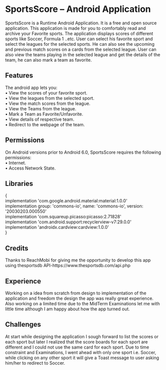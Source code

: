 <h1>SportsScore – Android Application</h1>
SportsScore is a Runtime Android Application. It is a free and open source application.
This application is made for you to comfortably read and archive your Favorite sports. The application displays scores of different sports like Soccer, Formula 1 ..etc. User can select his favorite sport and select the leagues for the selected sports. He can also see the upcoming and previous match scores on a cards from the selected league. User can also view the teams playing in the selected league and get the details of the team, he can also mark a team as favorite.

<h2>Features</h2>
The android app lets you:<br/>
•	View the scores of your favorite sport.<br/>
•	View the leagues from the selected sport.<br/>
•	View the match scores from the league.<br/>
•	View the Teams from the league.<br/>
•	Mark a Team as Favorite/Unfavorite.<br/>
•	View details of respective team.<br/>
•	Redirect to the webpage of the team.<br/>

<h2>Permissions</h2>
On Android versions prior to Android 6.0, SportsScore requires the following permissions:<br/>
•	Internet.<br/>
•	Access Network State.<br/>

<h2>Libraries</h2>
{<br/>
implementation 'com.google.android.material:material:1.0.0'<br/>
implementation group: 'commons-io', name: 'commons-io', version: '20030203.000550'<br/>
implementation 'com.squareup.picasso:picasso:2.71828'<br/>
implementation 'com.android.support:recyclerview-v7:29.0.0'<br/>
implementation 'androidx.cardview:cardview:1.0.0'<br/>
}



<h2>Credits</h2>
Thanks to ReachMobi for giving me the opportunity to develop this app using thesportsdb API-https://www.thesportsdb.com/api.php<br/>

<h2>Experience</h2>
Working on a idea from scratch from design to implementation of the application and freedom the design the app was really great experience. Also working on a limited time due to the MidTerm Examinations let me with little time although I am happy about how the app turned out.<br/>

<h2>Challenges</h2>
At start while designing the application I sough forward to list the scores or each sport but later I realized that the score boards for each sport are different and I could not use the same card for each sport. Due to time constraint and Examinations, I went ahead with only one sport i.e. Soccer, while clicking on any other sport it will give a Toast message to user asking him/her to redirect to Soccer.<br/>


